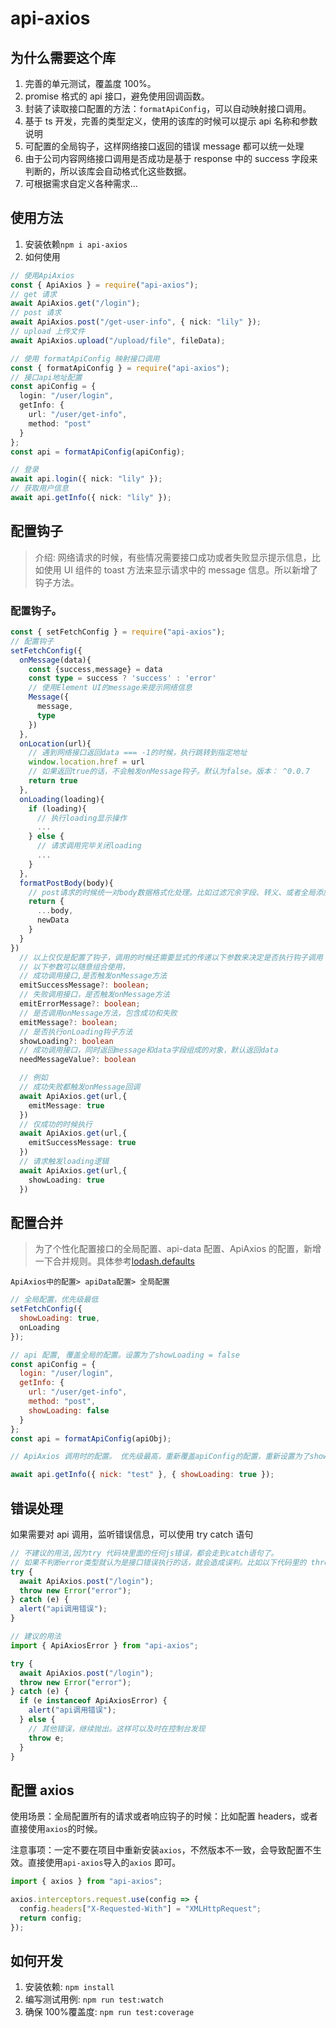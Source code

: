 # api-axios

## 为什么需要这个库

1. 完善的单元测试，覆盖度 100%。
2. promise 格式的 api 接口，避免使用回调函数。
3. 封装了读取接口配置的方法：`formatApiConfig`，可以自动映射接口调用。
4. 基于 ts 开发，完善的类型定义，使用的该库的时候可以提示 api 名称和参数说明
5. 可配置的全局钩子，这样网络接口返回的错误 message 都可以统一处理
6. 由于公司内容网络接口调用是否成功是基于 response 中的 success 字段来判断的，所以该库会自动格式化这些数据。
7. 可根据需求自定义各种需求...

## 使用方法

1. 安装依赖`npm i api-axios`
2. 如何使用

```ts
// 使用ApiAxios
const { ApiAxios } = require("api-axios");
// get 请求
await ApiAxios.get("/login");
// post 请求
await ApiAxios.post("/get-user-info", { nick: "lily" });
// upload 上传文件
await ApiAxios.upload("/upload/file", fileData);

// 使用 formatApiConfig 映射接口调用
const { formatApiConfig } = require("api-axios");
// 接口api地址配置
const apiConfig = {
  login: "/user/login",
  getInfo: {
    url: "/user/get-info",
    method: "post"
  }
};
const api = formatApiConfig(apiConfig);

// 登录
await api.login({ nick: "lily" });
// 获取用户信息
await api.getInfo({ nick: "lily" });
```

## 配置钩子

> 介绍: 网络请求的时候，有些情况需要接口成功或者失败显示提示信息，比如使用 UI 组件的 toast 方法来显示请求中的 message 信息。所以新增了钩子方法。

### 配置钩子。

```ts
const { setFetchConfig } = require("api-axios");
// 配置钩子
setFetchConfig({
  onMessage(data){
    const {success,message} = data
    const type = success ? 'success' : 'error'
    // 使用Element UI的message来提示网络信息
    Message({
      message,
      type
    })
  },
  onLocation(url){
    // 遇到网络接口返回data === -1的时候，执行跳转到指定地址
    window.location.href = url
    // 如果返回true的话，不会触发onMessage钩子。默认为false。版本： ^0.0.7
    return true
  },
  onLoading(loading){
    if (loading){
      // 执行loading显示操作
      ...
    } else {
      // 请求调用完毕关闭loading
      ...
    }
  },
  formatPostBody(body){
    // post请求的时候统一对body数据格式化处理。比如过滤冗余字段、转义、或者全局添加id,token等字段，在这里统一处理
    return {
      ...body,
      newData
    }
  }
})
  // 以上仅仅是配置了钩子，调用的时候还需要显式的传递以下参数来决定是否执行钩子调用
  // 以下参数可以随意组合使用，
  // 成功调用接口,是否触发onMessage方法
  emitSuccessMessage?: boolean;
  // 失败调用接口，是否触发onMessage方法
  emitErrorMessage?: boolean;
  // 是否调用onMessage方法，包含成功和失败
  emitMessage?: boolean;
  // 是否执行onLoading钩子方法
  showLoading?: boolean
  // 成功调用接口，同时返回message和data字段组成的对象，默认返回data
  needMessageValue?: boolean

  // 例如
  // 成功失败都触发onMessage回调
  await ApiAxios.get(url,{
    emitMessage: true
  })
  // 仅成功的时候执行
  await ApiAxios.get(url,{
    emitSuccessMessage: true
  })
  // 请求触发loading逻辑
  await ApiAxios.get(url,{
    showLoading: true
  })
```

## 配置合并

> 为了个性化配置接口的全局配置、api-data 配置、ApiAxios 的配置，新增一下合并规则。具体参考[lodash.defaults](https://lodash.com/docs/4.17.11#defaults)

`ApiAxios中的配置> apiData配置> 全局配置`

```js
// 全局配置，优先级最低
setFetchConfig({
  showLoading: true,
  onLoading
});

// api 配置, 覆盖全局的配置。设置为了showLoading = false
const apiConfig = {
  login: "/user/login",
  getInfo: {
    url: "/user/get-info",
    method: "post",
    showLoading: false
  }
};
const api = formatApiConfig(apiObj);

// ApiAxios 调用时的配置。 优先级最高，重新覆盖apiConfig的配置，重新设置为了showLoading=true

await api.getInfo({ nick: "test" }, { showLoading: true });
```

## 错误处理

如果需要对 api 调用，监听错误信息，可以使用 try catch 语句

```js
// 不建议的用法,因为try 代码块里面的任何js错误，都会走到catch语句了。
// 如果不判断error类型就认为是接口错误执行的话，就会造成误判。比如以下代码里的 throw new Error('error')
try {
  await ApiAxios.post("/login");
  throw new Error("error");
} catch (e) {
  alert("api调用错误");
}

// 建议的用法
import { ApiAxiosError } from "api-axios";

try {
  await ApiAxios.post("/login");
  throw new Error("error");
} catch (e) {
  if (e instanceof ApiAxiosError) {
    alert("api调用错误");
  } else {
    // 其他错误，继续抛出。这样可以及时在控制台发现
    throw e;
  }
}
```

## 配置 axios

使用场景：全局配置所有的请求或者响应钩子的时候：比如配置 headers，或者直接使用`axios`的时候。

注意事项：一定不要在项目中重新安装`axios`，不然版本不一致，会导致配置不生效。直接使用`api-axios`导入的`axios` 即可。

```js
import { axios } from "api-axios";

axios.interceptors.request.use(config => {
  config.headers["X-Requested-With"] = "XMLHttpRequest";
  return config;
});
```

## 如何开发

1. 安装依赖: `npm install`
2. 编写测试用例: `npm run test:watch`
3. 确保 100%覆盖度: `npm run test:coverage`

